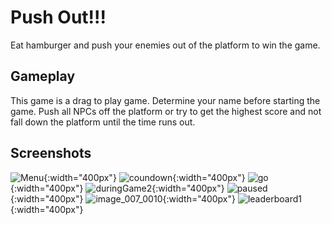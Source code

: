 # Push Out!!!

Eat hamburger and push your enemies out of the platform to win the game.

## Gameplay

This game is a drag to play game. Determine your name before starting the game. Push all NPCs off the platform or try to get the highest score and not fall down the platform until the time runs out.

## Screenshots

![Menu](https://github.com/mberkayersoy/PushOut/assets/76611569/15809ccf-9fe7-4c76-9626-f800296f1d72){:width="400px"}
![coundown](https://github.com/mberkayersoy/PushOut/assets/76611569/a0cf7116-7f4b-4e8d-828f-bced34f1700b){:width="400px"}
![go](https://github.com/mberkayersoy/PushOut/assets/76611569/2baed760-0e13-439b-b2dc-e7f8aac5797c){:width="400px"}
![duringGame2](https://github.com/mberkayersoy/PushOut/assets/76611569/a5f0cd3e-4eed-460b-9984-1eb0c218bdf4){:width="400px"}
![paused](https://github.com/mberkayersoy/PushOut/assets/76611569/d27d4ca1-16c9-45e0-b5a0-3ffc69bca199){:width="400px"}
![image_007_0010](https://github.com/mberkayersoy/PushOut/assets/76611569/a6a7977c-932f-4609-873b-b25ca49f296c){:width="400px"}
![leaderboard1](https://github.com/mberkayersoy/PushOut/assets/76611569/6193f9f5-7611-4097-a10e-dac98e8ab661){:width="400px"}




